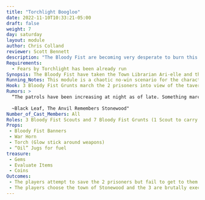 ```yaml
---
title: "Torchlight Boogloo"
date: 2022-11-10T10:33:21-05:00
draft: false
weight: 7
day: saturday
layout: module
author: Chris Colland
reviewer: Scott Bennett
description: "The Bloody Fist are becoming very desperate to burn this town ashes! If nothing works this time then they will invoke the Ritual of Fire, preparations have already begun but this is a chaotic ditch effort. Unlike last time, they already came into town with prisoners they intend to execute."
Requirements: 
  - Fears by Torchlight has been already run
Synopsis: The Bloody Fist have taken the Town Librarian Ari-elle and the Mayors best friend also town drunk Thorum captive. They intend to execute them publicly if the PCs don’t surrender immediately. But this is also a distraction for another attempt to burn the town again. So the players are faced with a hard choice let the town burn or try to save 2 of the townsfolk from permanent death.
Running_Notes: This module is a chaotic no-win scenario for the characters. They must make a choice between the lives of 2 of the NPC townsfolk or stopping the Bloody Fist Scouts from burning down the town. This is like the earlier module “Fears by Torchlight”, but a different tactic is used. A distraction at the tavern gives the 2 scouts more chances to burn 6 new buildings and break the townsfolks spirits. If the buildings are burnt the townsfolk’s morale will be completely broken. If the town is saved, they will be much happier with only 2 people dying as a result, then losing their homes, a selfish choice but it is thematic for Dwarves to be greedy and selfish for their own gain. Also, one is just a drunk, who cares about him
Hook: 3 Bloody Fist Grunts march the 2 prisoners into view of the tavern, force them to their knees and call the PCs out.
Rumors: > 
  “The patrols have been increasing at night as of late. Something marches in under the cover of darkness. For what purpose, only a sinister feel behind it. Why use torches at night when the moon provides a perfect veil for criminal activities. I have noticed more trees missing branches around the town lately, freshly cut too. I thought only the Dwarves of Stonewood understood the way to harvest them. But this seems crude and hasty 
 
  ~Black Leaf, The Anvil Remembers Stonewood"
Number_of_Cast_Members: All
Roles: 3 Bloody Fist Scouts and 7 Bloody Fist Grunts (1 Scout to carry torches and 2 Grunts to guard them per team), Ari-elle Startear, Throum Fairoak
Props: 
 - Bloody Fist Banners
 - War Horn
 - Torch (Glow stick around weapons)
 - “Oil” Jugs for fuel
treasure: 
 - Gems
 - Evaluate Items
 - Coins
Outcomes:
 - The players attempt to save the 2 prisoners but fail to get to them before the death poison has got to their heart while talking. However, they can still save the town.
 - The players choose the town of Stonewood and the 3 are brutally executed without hope of resurrection. But they are free to engage the remaining Scouts trying to burn down the town to save everyone else
---
```




















